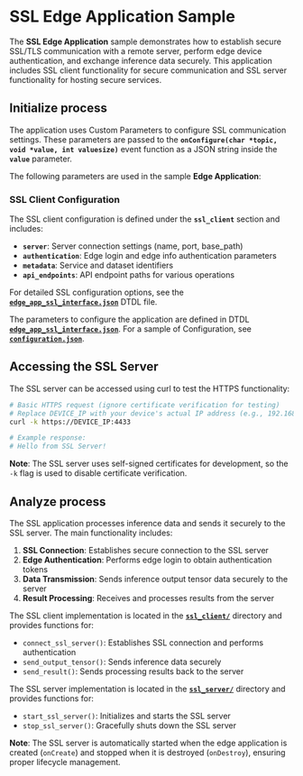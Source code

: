 # SSL Edge Application Sample

The **SSL Edge Application** sample demonstrates how to establish secure SSL/TLS communication with a remote server, perform edge device authentication, and exchange inference data securely. This application includes SSL client functionality for secure communication and SSL server functionality for hosting secure services.

## Initialize process

The application uses Custom Parameters to configure SSL communication settings. These parameters are passed to the **`onConfigure(char *topic, void *value, int valuesize)`** event function as a JSON string inside the **`value`** parameter.

The following parameters are used in the sample **Edge Application**:

### SSL Client Configuration
The SSL client configuration is defined under the **`ssl_client`** section and includes:

- **`server`**: Server connection settings (name, port, base_path)
- **`authentication`**: Edge login and edge info authentication parameters
- **`metadata`**: Service and dataset identifiers
- **`api_endpoints`**: API endpoint paths for various operations

For detailed SSL configuration options, see the [**`edge_app_ssl_interface.json`**](./package/edge_app_ssl_interface.json) DTDL file.

The parameters to configure the application are defined in DTDL [**`edge_app_ssl_interface.json`**](./package/edge_app_ssl_interface.json). For a sample of Configuration, see [**`configuration.json`**](./configuration/configuration.json).

## Accessing the SSL Server

The SSL server can be accessed using curl to test the HTTPS functionality:

```bash
# Basic HTTPS request (ignore certificate verification for testing)
# Replace DEVICE_IP with your device's actual IP address (e.g., 192.168.1.100)
curl -k https://DEVICE_IP:4433

# Example response:
# Hello from SSL Server!
```

**Note**: The SSL server uses self-signed certificates for development, so the `-k` flag is used to disable certificate verification.

## Analyze process

The SSL application processes inference data and sends it securely to the SSL server. The main functionality includes:

1. **SSL Connection**: Establishes secure connection to the SSL server
2. **Edge Authentication**: Performs edge login to obtain authentication tokens
3. **Data Transmission**: Sends inference output tensor data securely to the server
4. **Result Processing**: Receives and processes results from the server

The SSL client implementation is located in the [**`ssl_client/`**](./ssl_client/) directory and provides functions for:
- `connect_ssl_server()`: Establishes SSL connection and performs authentication
- `send_output_tensor()`: Sends inference data securely
- `send_result()`: Sends processing results back to the server

The SSL server implementation is located in the [**`ssl_server/`**](./ssl_server/) directory and provides functions for:
- `start_ssl_server()`: Initializes and starts the SSL server
- `stop_ssl_server()`: Gracefully shuts down the SSL server

**Note**: The SSL server is automatically started when the edge application is created (`onCreate`) and stopped when it is destroyed (`onDestroy`), ensuring proper lifecycle management.

